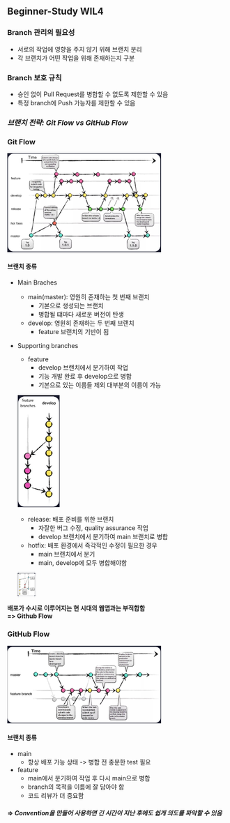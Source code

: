 ## Beginner-Study WIL4

### Branch 관리의 필요성
- 서로의 작업에 영향을 주지 않기 위해 브랜치 분리
- 각 브랜치가 어떤 작업을 위해 존재하는지 구분

### Branch 보호 규칙
- 승인 없이 Pull Request를 병합할 수 없도록 제한할 수 있음
- 특정 branch에 Push 가능자를 제한할 수 있음

### _브랜치 전략: Git Flow vs GitHub Flow_

### Git Flow
<img src="/Week4/gitflow.jpg" width="70%" alt="Git Flow"></img>  

#### 브랜치 종류
- Main Braches
    - main(master): 영원히 존재하는 첫 번째 브랜치
        - 기본으로 생성되는 브랜치
        - 병합될 떄마다 새로운 버전이 탄생
    - develop: 영원히 존재하는 두 번째 브랜치
        - feature 브랜치의 기반이 됨
- Supporting branches
    - feature
        - develop 브랜치에서 분기하여 작업     
        - 기능 개발 완료 후 develop으로 병합    
        - 기본으로 있는 이름들 제외 대부분의 이름이 가능

    <img src="/Week4/feature.jpg" width="20%" alt="feature"></img>  

    - release: 배포 준비를 위한 브랜치
        - 자잘한 버그 수정, quality assurance 작업
        - develop 브랜치에서 분기하여 main 브랜치로 병합
    - hotfix: 배포 환경에서 즉각적인 수정이 필요한 경우
        - main 브랜치에서 분기    
        - main, develop에 모두 병합해야함     
        
    <img src="/Week4/hotfix.jpg" width="40" alt="hotfix"></img>  

**배포가 수시로 이루어지는 현 시대의 웹앱과는 부적합함**    
**=> Github Flow**

### GitHub Flow
<img src="/Week4/githubflow.jpg" width="70%" alt="GitHub Flow"></img>  

#### 브랜치 종류
- main
    - 항상 배포 가능 상태 -> 병합 전 충분한 test 필요
- feature
    - main에서 분기하여 작업 후 다시 main으로 병합
    - branch의 목적을 이름에 잘 담아야 함
    - 코드 리뷰가 더 중요함

#### => _Convention을 만들어 사용하면 긴 시간이 지난 후에도 쉽게 의도를 파악할 수 있음_
